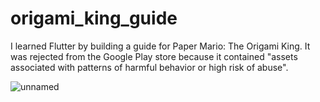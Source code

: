 # origami_king_guide

I learned Flutter by building a guide for Paper Mario: The Origami King. It was rejected from the Google Play store because it contained "assets associated with patterns of harmful behavior or high risk of abuse".

![unnamed](https://user-images.githubusercontent.com/9307830/155591408-2ce91ed3-1150-4597-a6cb-c48c88a3fbd8.png)
